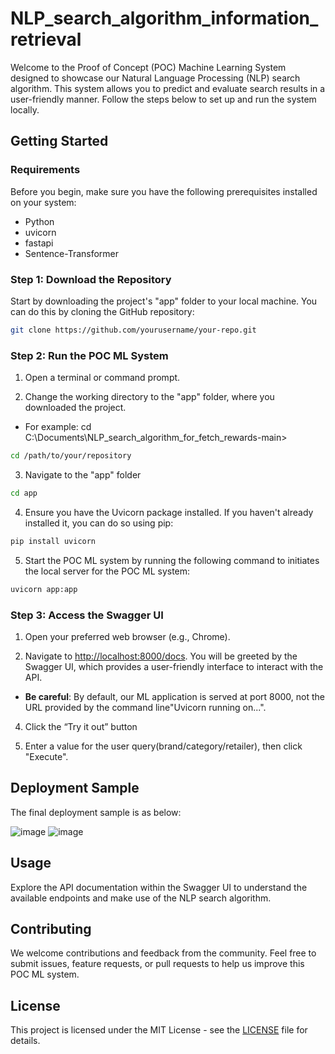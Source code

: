 # NLP_search_algorithm_information_retrieval

Welcome to the Proof of Concept (POC) Machine Learning System designed to showcase our Natural Language Processing (NLP) search algorithm. This system allows you to predict and evaluate search results in a user-friendly manner. Follow the steps below to set up and run the system locally.

## Getting Started

### Requirements

Before you begin, make sure you have the following prerequisites installed on your system:

- Python
- uvicorn
- fastapi
- Sentence-Transformer
  
### Step 1: Download the Repository

Start by downloading the project's "app" folder to your local machine. You can do this by cloning the GitHub repository:

```sh
git clone https://github.com/yourusername/your-repo.git
```

### Step 2: Run the POC ML System

1. Open a terminal or command prompt.

2. Change the working directory to the "app" folder, where you downloaded the project.

- For example: cd C:\Documents\NLP_search_algorithm_for_fetch_rewards-main>

```sh
cd /path/to/your/repository
```

3. Navigate to the "app" folder

```sh
cd app
```

4. Ensure you have the Uvicorn package installed. If you haven't already installed it, you can do so using pip:

```sh
pip install uvicorn
```

5. Start the POC ML system by running the following command to initiates the local server for the POC ML system:

```sh
uvicorn app:app
```

### Step 3: Access the Swagger UI

1. Open your preferred web browser (e.g., Chrome).

2. Navigate to [http://localhost:8000/docs](http://localhost:8000/docs).
You will be greeted by the Swagger UI, which provides a user-friendly interface to interact with the API.

- **Be careful**: By default, our ML application is served at port 8000, not the URL provided by the command line"Uvicorn running on...".

4. Click the “Try it out” button

5. Enter a value for the user query(brand/category/retailer), then click "Execute".

## Deployment Sample

The final deployment sample is as below:


![image](https://github.com/alyzheng/NLP_search_algorithm_for_fetch_rewards/assets/114775966/2e23587c-cbd2-4284-aaaa-41c86b46a078)
![image](https://github.com/alyzheng/NLP_search_algorithm_for_fetch_rewards/assets/114775966/4c85b171-3d01-4d82-b348-5bac988eb426)

## Usage

Explore the API documentation within the Swagger UI to understand the available endpoints and make use of the NLP search algorithm.

## Contributing

We welcome contributions and feedback from the community. Feel free to submit issues, feature requests, or pull requests to help us improve this POC ML system.

## License

This project is licensed under the MIT License - see the [LICENSE](LICENSE) file for details.
